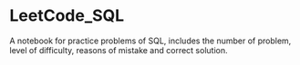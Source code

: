 # LeetCode_SQL

A notebook for practice problems of SQL, includes the number of problem, level of difficulty, reasons of mistake and correct solution.
